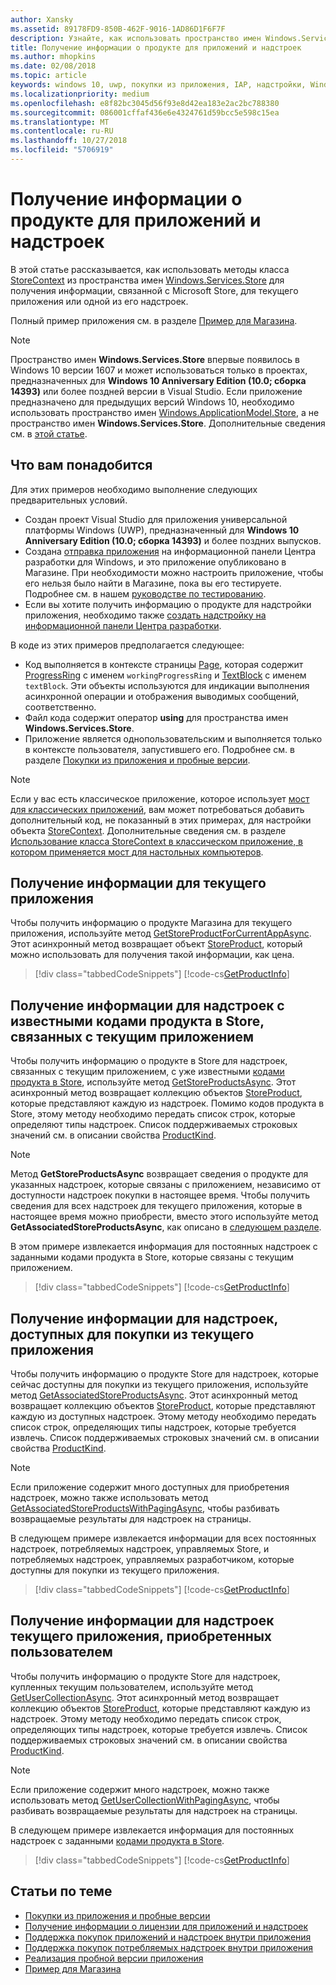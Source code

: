 ```yaml
---
author: Xansky
ms.assetid: 89178FD9-850B-462F-9016-1AD86D1F6F7F
description: Узнайте, как использовать пространство имен Windows.Services.Store, чтобы получить связанные с Магазином сведения о продукте для текущего приложения или одной из его надстроек.
title: Получение информации о продукте для приложений и надстроек
ms.author: mhopkins
ms.date: 02/08/2018
ms.topic: article
keywords: windows 10, uwp, покупки из приложения, IAP, надстройки, Windows.Services.Store
ms.localizationpriority: medium
ms.openlocfilehash: e8f82bc3045d56f93e8d42ea183e2ac2bc788380
ms.sourcegitcommit: 086001cffaf436e6e4324761d59bcc5e598c15ea
ms.translationtype: MT
ms.contentlocale: ru-RU
ms.lasthandoff: 10/27/2018
ms.locfileid: "5706919"
---
```

# <a name="get-product-info-for-apps-and-add-ons"></a>Получение информации о продукте для приложений и надстроек

В этой статье рассказывается, как использовать методы класса [StoreContext](https://msdn.microsoft.com/library/windows/apps/windows.services.store.storecontext.aspx) из пространства имен [Windows.Services.Store](https://msdn.microsoft.com/library/windows/apps/windows.services.store.aspx) для получения информации, связанной с Microsoft Store, для текущего приложения или одной из его надстроек.

Полный пример приложения см. в разделе [Пример для Магазина](https://github.com/Microsoft/Windows-universal-samples/tree/master/Samples/Store).

> [!NOTE]
> Пространство имен **Windows.Services.Store** впервые появилось в Windows 10 версии 1607 и может использоваться только в проектах, предназначенных для **Windows 10 Anniversary Edition (10.0; сборка 14393)** или более поздней версии в Visual Studio. Если приложение предназначено для предыдущих версий Windows 10, необходимо использовать пространство имен [Windows.ApplicationModel.Store](https://msdn.microsoft.com/library/windows/apps/windows.applicationmodel.store.aspx), а не пространство имен **Windows.Services.Store**. Дополнительные сведения см. в [этой статье](in-app-purchases-and-trials-using-the-windows-applicationmodel-store-namespace.md).

## <a name="prerequisites"></a>Что вам понадобится

Для этих примеров необходимо выполнение следующих предварительных условий.
* Создан проект Visual Studio для приложения универсальной платформы Windows (UWP), предназначенный для **Windows 10 Anniversary Edition (10.0; сборка 14393)** и более поздних выпусков.
* Создана [отправка приложения](https://msdn.microsoft.com/windows/uwp/publish/app-submissions) на информационной панели Центра разработки для Windows, и это приложение опубликовано в Магазине. При необходимости можно настроить приложение, чтобы его нельзя было найти в Магазине, пока вы его тестируете. Подробнее см. в нашем [руководстве по тестированию](in-app-purchases-and-trials.md#testing).
* Если вы хотите получить информацию о продукте для надстройки приложения, необходимо также [создать надстройку на информационной панели Центра разработки](../publish/add-on-submissions.md).

В коде из этих примеров предполагается следующее:
* Код выполняется в контексте страницы [Page](https://msdn.microsoft.com/library/windows/apps/windows.ui.xaml.controls.page.aspx), которая содержит [ProgressRing](https://msdn.microsoft.com/library/windows/apps/windows.ui.xaml.controls.progressring.aspx) с именем ```workingProgressRing``` и [TextBlock](https://msdn.microsoft.com/library/windows/apps/windows.ui.xaml.controls.textblock.aspx) с именем ```textBlock```. Эти объекты используются для индикации выполнения асинхронной операции и отображения выводимых сообщений, соответственно.
* Файл кода содержит оператор **using** для пространства имен **Windows.Services.Store**.
* Приложение является однопользовательским и выполняется только в контексте пользователя, запустившего его. Подробнее см. в разделе [Покупки из приложения и пробные версии](in-app-purchases-and-trials.md#api_intro).

> [!NOTE]
> Если у вас есть классическое приложение, которое использует [мост для классических приложений](https://developer.microsoft.com/windows/bridges/desktop), вам может потребоваться добавить дополнительный код, не показанный в этих примерах, для настройки объекта [StoreContext](https://msdn.microsoft.com/library/windows/apps/windows.services.store.storecontext.aspx). Дополнительные сведения см. в разделе [Использование класса StoreContext в классическом приложение, в котором применяется мост для настольных компьютеров](in-app-purchases-and-trials.md#desktop).

## <a name="get-info-for-the-current-app"></a>Получение информации для текущего приложения

Чтобы получить информацию о продукте Магазина для текущего приложения, используйте метод [GetStoreProductForCurrentAppAsync](https://docs.microsoft.com/uwp/api/windows.services.store.storecontext.getstoreproductforcurrentappasync). Этот асинхронный метод возвращает объект [StoreProduct](https://msdn.microsoft.com/library/windows/apps/windows.services.store.storeproduct.aspx), который можно использовать для получения такой информации, как цена.

> [!div class="tabbedCodeSnippets"]
[!code-cs[GetProductInfo](./code/InAppPurchasesAndLicenses_RS1/cs/GetAppInfoPage.xaml.cs#GetAppInfo)]

## <a name="get-info-for-add-ons-with-known-store-ids-that-are-associated-with-the-current-app"></a>Получение информации для надстроек с известными кодами продукта в Store, связанных с текущим приложением

Чтобы получить информацию о продукте в Store для надстроек, связанных с текущим приложением, с уже известными [кодами продукта в Store](in-app-purchases-and-trials.md#store_ids), используйте метод [GetStoreProductsAsync](https://docs.microsoft.com/uwp/api/windows.services.store.storecontext.getstoreproductsasync). Этот асинхронный метод возвращает коллекцию объектов [StoreProduct](https://msdn.microsoft.com/library/windows/apps/windows.services.store.storeproduct.aspx), которые представляют каждую из надстроек. Помимо кодов продукта в Store, этому методу необходимо передать список строк, которые определяют типы надстроек. Список поддерживаемых строковых значений см. в описании свойства [ProductKind](https://docs.microsoft.com/uwp/api/windows.services.store.storeproduct.productkind).

> [!NOTE]
> Метод **GetStoreProductsAsync** возвращает сведения о продукте для указанных надстроек, которые связаны с приложением, независимо от доступности надстроек покупки в настоящее время. Чтобы получить сведения для всех надстроек для текущего приложения, которые в настоящее время можно приобрести, вместо этого используйте метод **GetAssociatedStoreProductsAsync**, как описано в [следующем разделе](#get-info-for-add-ons-that-are-available-for-purchase-from-the-current-app).

В этом примере извлекается информация для постоянных надстроек с заданными кодами продукта в Store, которые связаны с текущим приложением.

> [!div class="tabbedCodeSnippets"]
[!code-cs[GetProductInfo](./code/InAppPurchasesAndLicenses_RS1/cs/GetProductInfoPage.xaml.cs#GetProductInfo)]

## <a name="get-info-for-add-ons-that-are-available-for-purchase-from-the-current-app"></a>Получение информации для надстроек, доступных для покупки из текущего приложения

Чтобы получить информацию о продукте Store для надстроек, которые сейчас доступны для покупки из текущего приложения, используйте метод [GetAssociatedStoreProductsAsync](https://docs.microsoft.com/uwp/api/windows.services.store.storecontext.getassociatedstoreproductsasync). Этот асинхронный метод возвращает коллекцию объектов [StoreProduct](https://msdn.microsoft.com/library/windows/apps/windows.services.store.storeproduct.aspx), которые представляют каждую из доступных надстроек. Этому методу необходимо передать список строк, определяющих типы надстроек, которые требуется извлечь. Список поддерживаемых строковых значений см. в описании свойства [ProductKind](https://docs.microsoft.com/uwp/api/windows.services.store.storeproduct.productkind).

> [!NOTE]
> Если приложение содержит много доступных для приобретения надстроек, можно также использовать метод [GetAssociatedStoreProductsWithPagingAsync](https://docs.microsoft.com/uwp/api/Windows.Services.Store.StoreContext.GetAssociatedStoreProductsWithPagingAsync), чтобы разбивать возвращаемые результаты для надстроек на страницы.

В следующем примере извлекается информации для всех постоянных надстроек, потребляемых надстроек, управляемых Store, и потребляемых надстроек, управляемых разработчиком, которые доступны для покупки из текущего приложения.

> [!div class="tabbedCodeSnippets"]
[!code-cs[GetProductInfo](./code/InAppPurchasesAndLicenses_RS1/cs/GetAddOnInfoPage.xaml.cs#GetAddOnInfo)]


## <a name="get-info-for-add-ons-for-the-current-app-that-the-user-has-purchased"></a>Получение информации для надстроек текущего приложения, приобретенных пользователем

Чтобы получить информацию о продукте Store для надстроек, купленных текущим пользователем, используйте метод [GetUserCollectionAsync](https://docs.microsoft.com/uwp/api/windows.services.store.storecontext.getusercollectionasync). Этот асинхронный метод возвращает коллекцию объектов [StoreProduct](https://msdn.microsoft.com/library/windows/apps/windows.services.store.storeproduct.aspx), которые представляют каждую из надстроек. Этому методу необходимо передать список строк, определяющих типы надстроек, которые требуется извлечь. Список поддерживаемых строковых значений см. в описании свойства [ProductKind](https://msdn.microsoft.com/library/windows/apps/windows.services.store.storeproduct.productkind.aspx).

> [!NOTE]
> Если приложение содержит много надстроек, можно также использовать метод [GetUserCollectionWithPagingAsync](https://docs.microsoft.com/uwp/api/windows.services.store.storecontext.getusercollectionwithpagingasync), чтобы разбивать возвращаемые результаты для надстроек на страницы.

В следующем примере извлекается информация для постоянных надстроек с заданными [кодами продукта в Store](in-app-purchases-and-trials.md#store_ids).

> [!div class="tabbedCodeSnippets"]
[!code-cs[GetProductInfo](./code/InAppPurchasesAndLicenses_RS1/cs/GetUserCollectionPage.xaml.cs#GetUserCollection)]

## <a name="related-topics"></a>Статьи по теме

* [Покупки из приложения и пробные версии](in-app-purchases-and-trials.md)
* [Получение информации о лицензии для приложений и надстроек](get-license-info-for-apps-and-add-ons.md)
* [Поддержка покупок приложений и надстроек внутри приложения](enable-in-app-purchases-of-apps-and-add-ons.md)
* [Поддержка покупок потребляемых надстроек внутри приложения](enable-consumable-add-on-purchases.md)
* [Реализация пробной версии приложения](implement-a-trial-version-of-your-app.md)
* [Пример для Магазина](https://github.com/Microsoft/Windows-universal-samples/tree/master/Samples/Store)
